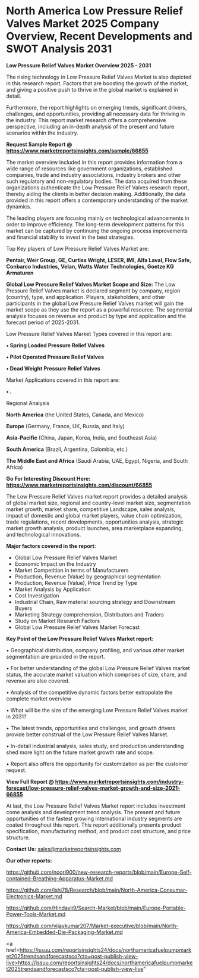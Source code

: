 # North America Low Pressure Relief Valves Market 2025 Company Overview, Recent Developments and SWOT Analysis 2031

<Strong> Low Pressure Relief Valves Market Overview 2025 - 2031</strong>

The rising technology in Low Pressure Relief Valves Market is also depicted in this research report. Factors that are boosting the growth of the market, and giving a positive push to thrive in the global market is explained in detail.

Furthermore, the report highlights on emerging trends, significant drivers, challenges, and opportunities, providing all necessary data for thriving in the industry. This report market research offers a comprehensive perspective, including an in-depth analysis of the present and future scenarios within the industry.

<strong>Request Sample Report @ <a href=https://www.marketreportsinsights.com/sample/66855>https://www.marketreportsinsights.com/sample/66855</a></strong>

The market overview included in this report provides information from a wide range of resources like government organizations, established companies, trade and industry associations, industry brokers and other such regulatory and non-regulatory bodies. The data acquired from these organizations authenticate the Low Pressure Relief Valves research report, thereby aiding the clients in better decision making. Additionally, the data provided in this report offers a contemporary understanding of the market dynamics.

The leading players are focusing mainly on technological advancements in order to improve efficiency. The long-term development patterns for this market can be captured by continuing the ongoing process improvements and financial stability to invest in the best strategies.

Top Key players of Low Pressure Relief Valves Market are:

<strong>Pentair, Weir Group, GE, Curtiss Wright, LESER, IMI, Alfa Laval, Flow Safe, Conbarco Industries, Velan, Watts Water Technologies, Goetze KG Armaturen</strong>

<strong><b>Global Low Pressure Relief Valves Market Scope and Size:</b></strong>
The Low Pressure Relief Valves market is declared segment by company, region (country), type, and application. Players, stakeholders, and other participants in the global Low Pressure Relief Valves market will gain the market scope as they use the report as a powerful resource. The segmental analysis focuses on revenue and product by type and application and the forecast period of 2025-2031.

Low Pressure Relief Valves Market Types covered in this report are:

<strong>• Spring Loaded Pressure Relief Valves

• Pilot Operated Pressure Relief Valves

• Dead Weight Pressure Relief Valves</strong>

Market Applications covered in this report are:

<strong>• .</strong> 

Regional Analysis

<strong>North America</strong> (the United States, Canada, and Mexico)

<strong>Europe</strong> (Germany, France, UK, Russia, and Italy)

<strong>Asia-Pacific</strong> (China, Japan, Korea, India, and Southeast Asia)

<strong>South America</strong> (Brazil, Argentina, Colombia, etc.)

<strong>The Middle East and Africa</strong> (Saudi Arabia, UAE, Egypt, Nigeria, and South Africa)

<strong>Go For Interesting Discount Here: <a href=https://www.marketreportsinsights.com/discount/66855>https://www.marketreportsinsights.com/discount/66855</a></strong>

The Low Pressure Relief Valves market report provides a detailed analysis of global market size, regional and country-level market size, segmentation market growth, market share, competitive Landscape, sales analysis, impact of domestic and global market players, value chain optimization, trade regulations, recent developments, opportunities analysis, strategic market growth analysis, product launches, area marketplace expanding, and technological innovations.

<strong><b>Major factors covered in the report:</b></strong>
<ul>
  <li>Global Low Pressure Relief Valves Market </li>
  <li>Economic Impact on the Industry</li>
  <li>Market Competition in terms of Manufacturers</li>
  <li>Production, Revenue (Value) by geographical segmentation</li>
  <li>Production, Revenue (Value), Price Trend by Type</li>
  <li>Market Analysis by Application</li>
  <li>Cost Investigation</li>
  <li>Industrial Chain, Raw material sourcing strategy and Downstream Buyers</li>
  <li>Marketing Strategy comprehension, Distributors and Traders</li>
  <li>Study on Market Research Factors</li>
  <li>Global Low Pressure Relief Valves Market Forecast</li>
</ul>

<strong><b>Key Point of the Low Pressure Relief Valves Market report:</b></strong>

• Geographical distribution, company profiling, and various other market segmentation are provided in the report.

• For better understanding of the global Low Pressure Relief Valves market status, the accurate market valuation which comprises of size, share, and revenue are also covered.

• Analysis of the competitive dynamic factors better extrapolate the complete market overview

• What will be the size of the emerging Low Pressure Relief Valves market in 2031?

• The latest trends, opportunities and challenges, and growth drivers provide better construal of the Low Pressure Relief Valves Market.

• In-detail industrial analysis, sales study, and production understanding shed more light on the future market growth rate and scope.

• Report also offers the opportunity for customization as per the customer request.

<strong><b>View Full Report @ <a href=https://www.marketreportsinsights.com/industry-forecast/low-pressure-relief-valves-market-growth-and-size-2021-66855>https://www.marketreportsinsights.com/industry-forecast/low-pressure-relief-valves-market-growth-and-size-2021-66855</a></b></strong>


At last, the Low Pressure Relief Valves Market report includes investment come analysis and development trend analysis. The present and future opportunities of the fastest growing international industry segments are coated throughout this report. This report additionally presents product specification, manufacturing method, and product cost structure, and price structure.

<strong>Contact Us:</strong>
sales@marketreportsinsights.com

<strong>Our other reports:</strong>

<a href=https://github.com/noori900/new-research-reports/blob/main/Europe-Self-contained-Breathing-Apparatus-Market.md>https://github.com/noori900/new-research-reports/blob/main/Europe-Self-contained-Breathing-Apparatus-Market.md</a>

<a href=https://github.com/Ishi78/Research/blob/main/North-America-Consumer-Electronics-Market.md>https://github.com/Ishi78/Research/blob/main/North-America-Consumer-Electronics-Market.md</a>

<a href=https://github.com/Hindavii9/Search-Market/blob/main/Europe-Portable-Power-Tools-Market.md>https://github.com/Hindavii9/Search-Market/blob/main/Europe-Portable-Power-Tools-Market.md</a>

<a href=https://github.com/vijaykumar207/Market-executive/blob/main/North-America-Embedded-Die-Packaging-Market.md>https://github.com/vijaykumar207/Market-executive/blob/main/North-America-Embedded-Die-Packaging-Market.md</a>

<a href=https://issuu.com/reportsinsights24/docs/northamericafuelpumpmarket2025trendsandforecastsco?cta=post-publish-view-live>https://issuu.com/reportsinsights24/docs/northamericafuelpumpmarket2025trendsandforecastsco?cta=post-publish-view-live</a>"
